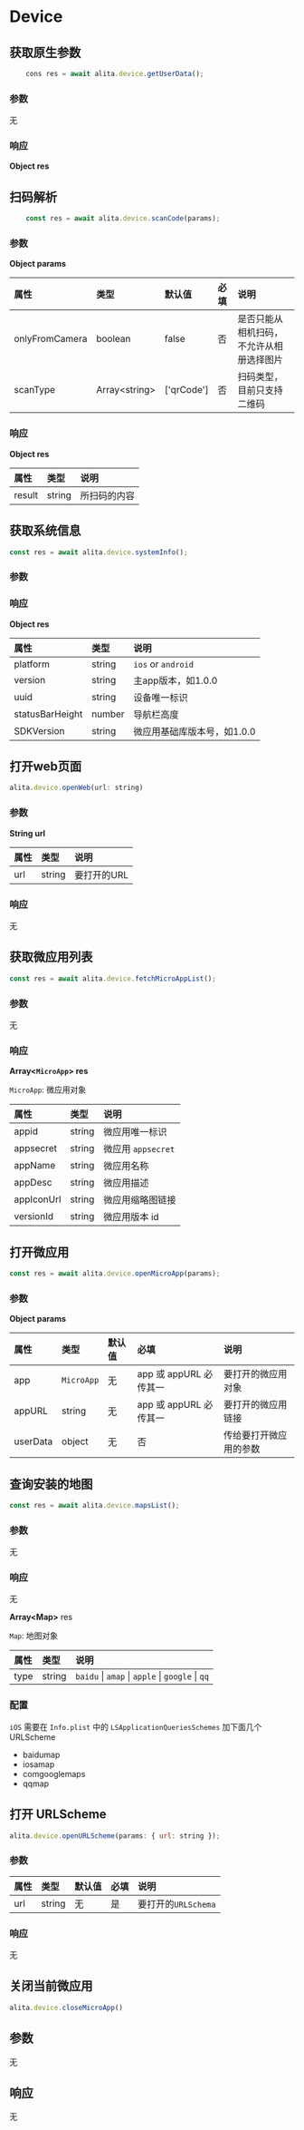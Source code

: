 # Device

## 获取原生参数
```js
    cons res = await alita.device.getUserData();
```
### 参数
无
### 响应
**Object res**

## 扫码解析
```js
    const res = await alita.device.scanCode(params);
```
### 参数
**Object params**

| 属性 | 类型 | 默认值 | 必填 | 说明 |
| :- | :- | :- | :- | :- |
| onlyFromCamera | boolean | false | 否 | 是否只能从相机扫码，不允许从相册选择图片 |
| scanType | Array<string\> | ['qrCode'] | 否 | 扫码类型，目前只支持二维码 |

### 响应
**Object res**

| 属性 | 类型 | 说明 |
| :- | :- | :- |
| result | string | 所扫码的内容 |

## 获取系统信息
```js
const res = await alita.device.systemInfo();
```
### 参数
### 响应
**Object res**

| 属性 | 类型 | 说明 |
| :- | :- | :- |
| platform | string | `ios` or `android` |
| version | string | 主app版本，如1.0.0 |
| uuid | string | 设备唯一标识 |
| statusBarHeight | number | 导航栏高度 |
| SDKVersion | string | 微应用基础库版本号，如1.0.0 |

## 打开web页面
```js
alita.device.openWeb(url: string)
```
### 参数
**String url**

| 属性 | 类型 | 说明 |
| :- | :- | :- |
| url | string | 要打开的URL |

### 响应
无

## 获取微应用列表
```js
const res = await alita.device.fetchMicroAppList();
```
### 参数
无
### 响应
**Array<`MicroApp`\> res**

`MicroApp`: 微应用对象

| 属性 | 类型 | 说明 |
| :- | :- | :- |
| appid | string | 微应用唯一标识 |
| appsecret | string | 微应用 `appsecret` |
| appName | string | 微应用名称 |
| appDesc | string | 微应用描述 |
| appIconUrl | string | 微应用缩略图链接 |
| versionId | string | 微应用版本 id |

## 打开微应用
```js
const res = await alita.device.openMicroApp(params);
```
### 参数
**Object params**

| 属性 | 类型 | 默认值 | 必填 | 说明 |
| :- | :- | :- | :- | :- |
| app | `MicroApp` | 无 | app 或 appURL 必传其一 | 要打开的微应用对象 |
| appURL | string | 无 | app 或 appURL 必传其一 | 要打开的微应用链接 |
| userData | object | 无 | 否 | 传给要打开微应用的参数 |

## 查询安装的地图

```js
const res = await alita.device.mapsList();
```

### 参数
无

### 响应
无

**Array<Map\>** res

`Map`: 地图对象

| 属性 | 类型 | 说明 |
| :- | :- | :- |
| type | string | `baidu` \| `amap` \| `apple` \| `google` \| `qq` |

### 配置

`iOS` 需要在 `Info.plist` 中的 `LSApplicationQueriesSchemes` 加下面几个 URLScheme

- baidumap
- iosamap
- comgooglemaps
- qqmap


## 打开 URLScheme

```js
alita.device.openURLScheme(params: { url: string });
```

### 参数

| 属性 | 类型 | 默认值 | 必填 | 说明 |
| :- | :- | :- | :- | :- |
| url | string | 无 | 是 | 要打开的`URLSchema` |

### 响应

无

## 关闭当前微应用

```js
alita.device.closeMicroApp()
```

## 参数

无

## 响应

无